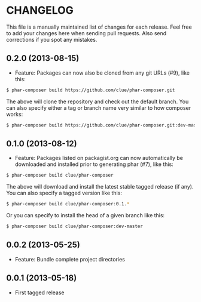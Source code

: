 # CHANGELOG

This file is a manually maintained list of changes for each release. Feel free
to add your changes here when sending pull requests. Also send corrections if
you spot any mistakes.

## 0.2.0 (2013-08-15)

* Feature: Packages can now also be cloned from any git URLs (#9), like this:

```bash
$ phar-composer build https://github.com/clue/phar-composer.git
```

The above will clone the repository and check out the default branch.
You can also specify either a tag or branch name very similar to how composer works:

```bash
$ phar-composer build https://github.com/clue/phar-composer.git:dev-master
```

## 0.1.0 (2013-08-12)

* Feature: Packages listed on packagist.org can now automatically be downloaded and installed
  prior to generating phar (#7), like this:

```bash
$ phar-composer build clue/phar-composer
```

The above will download and install the latest stable tagged release (if any).
You can also specify a tagged version like this:

```bash
$ phar-composer build clue/phar-composer:0.1.*
```

Or you can specify to install the head of a given branch like this:

```bash
$ phar-composer build clue/phar-composer:dev-master
```

## 0.0.2 (2013-05-25)

* Feature: Bundle complete project directories

## 0.0.1 (2013-05-18)

* First tagged release

